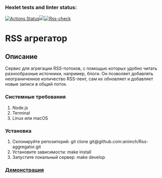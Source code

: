 ### Hexlet tests and linter status:
[![Actions Status](https://github.com/animch/frontend-project-11/workflows/hexlet-check/badge.svg)](https://github.com/animch/frontend-project-11/actions)<a href="https://codeclimate.com/github/animch/frontend-project-11/maintainability"><img src="https://api.codeclimate.com/v1/badges/0f7021c87d7a68b0fea0/maintainability" /></a>[![Rss-check](https://github.com/animch/frontend-project-11/actions/workflows/Rss-check.yml/badge.svg)](https://github.com/animch/frontend-project-11/actions/workflows/Rss-check.yml)

<h1>RSS агрегатор</h1>

<h2>Описание</h2>
<p>Cервис для агрегации RSS-потоков, с помощью которых удобно читать разнообразные источники, например, блоги. Он позволяет добавлять неограниченное количество RSS-лент, сам их обновляет и добавляет новые записи в общий поток.</p>

<h3>Системные требования</h3>
<ol>
  <li>Node.js</li>
  <li>Terminal</li>
  <li>Linux или macOS</li>
</ol>

<h3>Установка</h3>
<ol>
  <li>Склонируйте репозиторий: git clone git@github.com:animch/Rss-aggregator.git</li>
  <li>Установите зависимости: make install</li>
  <li>Запустите локальный сервер: make develop</li>
</ol>

<h3><a href='https://frontend-project-11-animch.vercel.app'>Демонстрация</a></h3>
